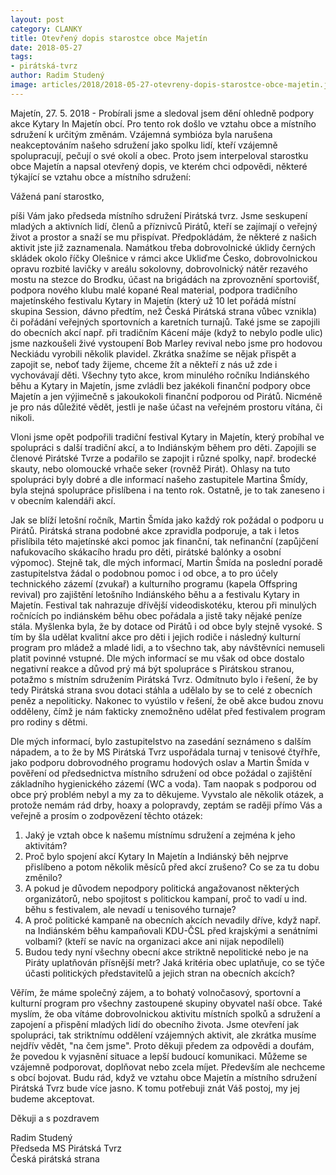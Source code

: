 ```yaml
---
layout: post
category: CLANKY
title: Otevřený dopis starostce obce Majetín
date: 2018-05-27
tags: 
- pirátská-tvrz
author: Radim Studený
image: articles/2018/2018-05-27-otevreny-dopis-starostce-obce-majetin.jpg   #751x422 pixelu
---
```

Majetín, 27. 5. 2018 - Probírali jsme a sledoval jsem dění ohledně podpory akce Kytary In Majetín obcí. Pro tento rok došlo ve vztahu obce a místního sdružení k určitým změnám. Vzájemná symbióza byla narušena neakceptováním našeho sdružení jako spolku lidí, kteří vzájemně spolupracují, pečují o své okolí a obec. Proto jsem interpeloval starostku obce Majetín a napsal otevřený dopis, ve kterém chci odpovědi, některé týkající se vztahu obce a místního sdružení:

Vážená paní starostko,

píši Vám jako předseda místního sdružení Pirátská tvrz. Jsme seskupení mladých a aktivních lidí, členů a příznivců Pirátů, kteří se zajímají o veřejný život a prostor a snaží se mu přispívat. Předpokládám, že některé z našich aktivit jste již zaznamenala. Namátkou třeba dobrovolnické úklidy černých skládek okolo říčky Olešnice v rámci akce Ukliďme Ćesko, dobrovolnickou opravu rozbité lavičky v areálu sokolovny, dobrovolnický nátěr rezavého mostu na stezce do Brodku, účast na brigádách na zprovoznění sportovišť, podpora nového klubu malé kopané Real material, podpora tradičního majetínského festivalu Kytary in Majetín (který už 10 let pořádá místní skupina Session, dávno předtím, než Česká Pirátská strana vůbec vznikla) či pořádání veřejných sportovních a karetních turnajů. Také jsme se zapojili do obecních akcí např. při tradičním Kácení máje (když to nebylo podle ulic) jsme nazkoušeli živé vystoupení Bob Marley revival nebo jsme pro hodovou Neckiádu vyrobili několik plavidel. Zkrátka snažíme se nějak přispět a zapojit se, neboť tady žijeme, chceme žít a někteří z nás už zde i vychovávají děti. Všechny tyto akce, krom minulého ročníku Indiánského běhu a Kytary in Majetín, jsme zvládli bez jakékoli finanční podpory obce Majetín a jen výjimečně s jakoukokoli finanční podporou od Pirátů. Nicméně je pro nás důležité vědět, jestli je naše účast na veřejném prostoru vítána, či nikoli.

Vloni jsme opět podpořili tradiční festival Kytary in Majetín, který probíhal ve spolupráci s další tradiční akcí, a to Indiánským během pro děti. Zapojili se členové Pirátské Tvrze a podařilo se zapojit i různé spolky, např. brodecké skauty, nebo olomoucké vrhače seker (rovněž Pirát). Ohlasy na tuto spolupráci byly dobré a dle informací našeho zastupitele Martina Šmídy, byla stejná spolupráce přislíbena i na tento rok. Ostatně, je to tak zaneseno i v obecním kalendáři akcí.

Jak se blíží letošní ročník, Martin Šmída jako každý rok požádal o podporu u Pirátů. Pirátská strana podobné akce zpravidla podporuje, a tak i letos přislíbila této majetínské akci pomoc jak finanční, tak nefinanční (zapůjčení nafukovacího skákacího hradu pro děti, pirátské balónky a osobní výpomoc). Stejně tak, dle mých informací, Martin Šmída na poslední poradě zastupitelstva žádal o podobnou pomoc i od obce, a to pro účely technického zázemí (zvukař) a kulturního programu (kapela Offspring revival) pro zajištění letošního Indiánského běhu a a festivalu Kytary in Majetín. Festival tak nahrazuje dřívější videodiskotéku, kterou při minulých ročnících po indiánském běhu obec pořádala a jistě taky nějaké peníze stála. Myšlenka byla, že by dotace od Pirátů i od obce byly stejně vysoké. S tím by šla udělat kvalitní akce pro děti i jejich rodiče i následný kulturní program pro mládež a mladé lidi, a to všechno tak, aby návštěvníci nemuseli platit povinné vstupné. Dle mých informací se mu však od obce dostalo negativní reakce a důvod prý má být spolupráce s Pirátskou stranou, potažmo s místním sdružením Pirátská Tvrz.
Odmítnuto bylo i řešení, že by tedy Pirátská strana svou dotaci stáhla a udělalo by se to celé z obecních peněz a nepoliticky. Nakonec to vyústilo v řešení, že obě akce budou znovu odděleny, čímž je nám fakticky znemožněno udělat před festivalem program pro rodiny s dětmi.

Dle mých informací, bylo zastupitelstvo na zasedání seznámeno s dalším nápadem, a to že by MS Pirátská Tvrz uspořádala turnaj v tenisové čtyřhře, jako podporu dobrovodného programu hodových oslav a Martin Šmída v pověření od předsednictva místního sdružení od obce požádal o zajištění základního hygienického zázemí (WC a voda). Tam naopak s podporou od obce prý problém nebyl a my za to děkujeme. Vyvstalo ale několik otázek, a protože nemám rád drby, hoaxy a polopravdy, zeptám se raději přímo Vás a veřejně a prosím o zodpovězení těchto otázek:

1) Jaký je vztah obce k našemu místnímu sdružení a zejména k jeho aktivitám?  
2) Proč bylo spojení akcí Kytary In Majetín a Indiánský běh nejprve přislíbeno a potom několik měsíců před akcí zrušeno? Co se za tu dobu změnilo?  
3) A pokud je důvodem nepodpory politická angažovanost některých organizátorů, nebo spojitost s politickou kampaní, proč to vadí u ind. běhu s festivalem, ale nevadí u tenisového turnaje?  
4) A proč politické kampaně na obecních akcích nevadily dříve, když např. na Indiánském běhu kampaňovali KDU-ČSL před krajskými a senátními volbami? (kteří se navíc na organizaci akce ani nijak nepodíleli)  
5) Budou tedy nyní všechny obecní akce striktně nepolitické nebo je na Piráty uplatňován přísnější metr? Jaká kritéria obec uplatňuje, co se týče účasti politických představitelů a jejich stran na obecních akcích?  

Věřím, že máme společný zájem, a to bohatý volnočasový, sportovní a kulturní program pro všechny zastoupené skupiny obyvatel naší obce.
Také myslím, že oba vítáme dobrovolnickou aktivitu místních spolků a sdružení a zapojení a přispění mladých lidí do obecního života.
Jsme otevření jak spolupráci, tak striktnímu oddělení vzájemných aktivit, ale zkrátka musíme nejdřív vědět, "na čem jsme".
Proto děkuji předem za odpovědi a doufám, že povedou k vyjasnění situace a lepší budoucí komunikaci.
Můžeme se vzájemně podporovat, doplňovat nebo zcela míjet. Především ale nechceme s obcí bojovat.
Budu rád, když ve vztahu obce Majetín a místního sdružení Pirátská Tvrz bude více jasno. K tomu potřebuji znát Váš postoj, my jej budeme akceptovat.

Děkuji a s pozdravem

Radim Studený  
Předseda MS Pirátská Tvrz  
Česká pirátská strana
